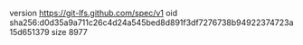 version https://git-lfs.github.com/spec/v1
oid sha256:d0d35a9a711c26c4d24a545bed8d891f3df7276738b94922374723a15d651379
size 8977
